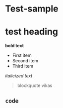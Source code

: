 # Test-sample
# test heading
**bold text**
- First item
- Second item
- Third item

*italicized text*
> blockquote vikas

`code`
---

